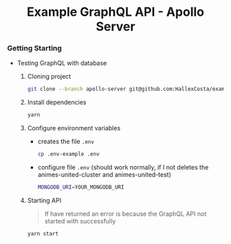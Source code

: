 <h1 align="center">
    Example GraphQL API - Apollo Server
</h1>

### Getting Starting

- Testing GraphQL with database

  1. Cloning project

     ```bash
     git clone --branch apollo-server git@github.com:HallexCosta/example-graphql-api.git
     ```

  2. Install dependencies

     ```bash
     yarn
     ```

  3. Configure environment variables

     - creates the file `.env`

       ```bash
       cp .env-example .env
       ```

     - configure file `.env` (should work normally, if I not deletes the animes-united-cluster and animes-united-test)

       ```bash
       MONGODB_URI=YOUR_MONGODB_URI
       ```

  4. Starting API

     > If have returned an error is because the GraphQL API not started with successfully

     ```graphql
     yarn start
     ```

